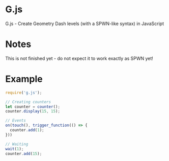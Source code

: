 # G.js
G.js - Create Geometry Dash levels (with a SPWN-like syntax) in JavaScript

# Notes
This is not finished yet - do not expect it to work exactly as SPWN yet!

# Example
```js
require('g.js');

// Creating counters
let counter = counter();
counter.display(15, 15);

// Events
on(touch(), trigger_function(() => {
  counter.add(1);
}))

// Waiting
wait(1);
counter.add(15);
```
